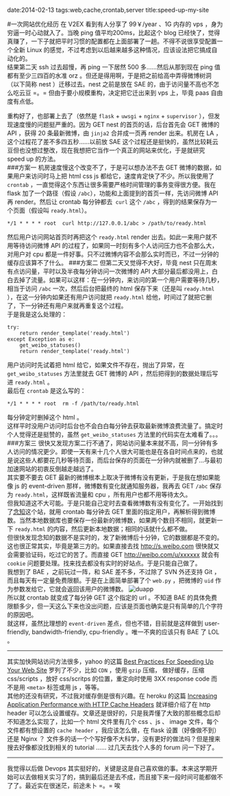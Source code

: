date:2014-02-13
tags:web,cache,crontab,server
title:speed-up-my-site
<!---->
#一次网站优化经历
在 V2EX 看到有人分享了 99￥/year 、1G 内存的 vps ，身为穷逼一时心动就入了。当晚 ping 值平均200ms，比起这个 blog 已经快了，觉得真赚了，一下子就把平时习惯的配置都在上面部署了一趟。不得不说很享受配置一个全新 Linux 的感觉，不过考虑到以后越来越多这种情况，应该设法把它搞成自动化的。  
结果第二天 ssh 过去超慢，再 ping 一下居然 500 多……然后从那到现在 ping 值都有至少三四百的水准 orz 。但还是得用啊，于是把之前给高中弄得微博树洞（以下简称 nest ）迁移过去。nest 之前是放在 SAE 的，由于访问量不高也不怎么吃云豆 =。= 但由于要小规模重构，决定把它迁出来到 vps 上，毕竟 paas 自由度有点低。  
<!--more-->
重构好了，也部署上去了（依然是 `flask` + `uwsgi` + `nginx` + `supervisor` ），但发现速度慢的问题挺严重的。因为 GET nest 的首页的话，后台首先会 GET 微博的 API ，获得 20 条最新微博，由 `jinja2` 合并成一页再 render 出来。机房在 LA ，这个过程花了差不多四五秒……以前放 SAE 这个过程还是挺快的，虽然比较耗云豆但也没想过整改，现在我想把它当作一个真正的网站来优化，于是就研究 speed up 的方法。  
###方案一
机房速度慢这个改变不了，于是可以想办法不去 GET 微博的数据，如果用户来访问时马上把 html css js 都给它，速度肯定快了不少。所以我使用了 `crontab` ，一直觉得这个东西让很多需要严格时间管理的事务变得很方便。我在 flask 加了一个路径（假设 `/abc`），功能和上面提到的首页一样，先访问微博 API 再 render。然后让 crontab 每分钟都去` curl` 这个 `/abc` ，得到的结果保存为一个页面（假设叫 `ready.html`）。

    */1 * * * * root  curl http://127.0.0.1/abc > /path/to/ready.html

然后用户访问网站首页时再把这个 `ready.html` render 出去。如此一来用户就不用等待访问微博 API 的过程了，如果同一时刻有多个人访问压力也不会那么大，对用户对 cpu 都是一件好事。只不过微博内容不会那么实时而已，不过一分钟的缓存应该算不了什么。
###方案二
但第二天又觉得不大好，毕竟 nest 只在周末有点访问量，平时以及半夜每分钟访问一次微博的 API 大部分最后都没用上，白白去掉了流量。如果可以这样：在一分钟内，来访问的第一个用户需要等待几秒，相当于访问 `/abc` 一次，然后后台把最终的 html 保存下来（还是叫 `ready.html` ），在这一分钟内如果还有用户访问就把 `ready.html` 给他，时间过了就把它删了，下一分钟还有用户来就再重复这个过程。  
于是我是这么处理的：

    try:
        return render_template('ready.html')
    except Exception as e:
        get_weibo_statuses()
        return render_template('ready.html')

用户访问时先试着把 html 给它，如果文件不存在，抛出了异常，在 `get_weibo_statuses` 方法里就去 GET 微博的 API ，然后把得到的数据处理后写进 `ready.html` 。  
最后在 `crontab` 是这么写的：

    */1 * * * * root  rm -f /path/to/ready.html

每分钟定时删掉这个 html 。  
这样平时没用户访问时后台也不会白白每分钟去获取最新微博浪费流量了。搞定时个人觉得还是挺赞的，虽然 `get_weibo_statuses` 方法里的代码实在太难看了。。。
###方案三
很快又发现方案二行不通了，网站访问量本来就不高，同一分钟有多人访问的情况更少。即使一天有来十几个人很大可能也是在各自时间点来的，也就是说这些人都要花几秒等待页面，而后台保存的页面在一分钟内就被删了…与最初加速网站的初衷反倒越走越远了。  
其实要不要去 GET 最新的微博根本上取决于微博有没有更新，于是我在想如果能像 js 的 event-driven 那样，微博数有变化就通知服务器，我再去 GET `/abc` 保存为 `ready.html`，这样既省流量和 cpu ，所有用户也都不用等待太久。  
但我知道这不大可能。于是只能自己定时去查看微博数有没有变化了。一开始找到了[念知](http://nianzhi.cc)这个站，就用 crontab 每分钟去 GET 里面的指定用户，再解析得到微博数。当然本地数据库也要保存一份最新的微博数，如果两个数目不相同，就更新一下 `ready.html` 的内容，然后更新本地数据；相同的话就什么都不做。  
但很快发现念知的数据不是实时的，发了新微博后十分钟，它的数据都是不变的。这也很正常其实，毕竟是第三方的。如果直接去找 http://s.weibo.com 很快就又会需要验证码，吃过它的苦了。而直接 GET http://weibo.com/u/xxxxxx 就会有 `cookie` 问题要处理。找来找去都没有实时的好站点。于是只能自己做了。  
我想到了 BAE ，之前玩过一阵，和 SAE 差不多，不过除了 SVN 外还支持 Git ，而且每天有一定量免费限额。于是在上面简单部署了个 `web.py` ，把微博的 `uid` 作为参数发给它，它就会返回该用户的微博数。 
![duapp](http://img5.tuchuang.org/uploads/2014/02/1432432.png)  
所以就 crontab 就变成了每分钟 GET 这个指定的 url 。不知道 BAE 的具体免费限额多少，但一天这么下来也没出问题，应该是页面也确实是只有简单的几个字符的原因吧。  
就这样，虽然比理想的 `event-driven` 差点，但也不错，目前就是这样做到 user-friendly, bandwidth-friendly, cpu-friendly 。唯一不爽的应该只有 BAE 了 LOL 。  

---
其实加快网站访问方法很多，yahoo 的这篇 [Best Practices For Speeding Up Your Web Site](http://developer.yahoo.com/performance/rules.html) 罗列了不少，比如 `CDN` ，使用 `gzip` 压缩， 做好缓存，压缩 css/scripts ，放好 css/scritps 的位置，重定向时使用 3XX response code 而不是用 `<meta>` 标签或用 js ，等等。  
其他的还没有研究，不过我对缓存倒是很有兴趣。在 heroku 的这篇 [Increasing Application Performance with HTTP Cache Headers](https://devcenter.heroku.com/articles/increasing-application-performance-with-http-cache-headers) 就详细介绍了在 http header 可以怎么设置缓存。文章还是很好的，只是我弄懂了大致的那些概念后却不知道怎么实现了，比如一个 html 文件里有几个 css 、js 、 image 文件，每个文件都有想设置的 `cache header` ，我应该怎么做，在 flask 设置（好像做不到）还是 Nginx ？ 文件多的话一个个写好像不大科学，没有更好的做法吗？但是搜来搜去好像都没找到相关的 tutorial …… 过几天去找个人多的 forum 问一下好了。 

---

我觉得以后做 Devops 其实挺好的，关键是这是自己喜欢做的事。本来这学期开始可以去做相关实习了的，搞到最后还是去不成，而且接下来一段时间可能都做不了了。最近实在很迷茫，前途未卜 =。=  唉 


